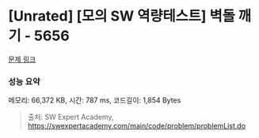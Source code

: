 # [Unrated] [모의 SW 역량테스트] 벽돌 깨기 - 5656 

[문제 링크](https://swexpertacademy.com/main/code/problem/problemDetail.do?contestProbId=AWXRQm6qfL0DFAUo) 

### 성능 요약

메모리: 66,372 KB, 시간: 787 ms, 코드길이: 1,854 Bytes



> 출처: SW Expert Academy, https://swexpertacademy.com/main/code/problem/problemList.do
